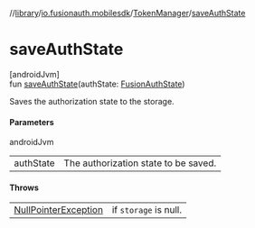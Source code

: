 //[library](../../../index.md)/[io.fusionauth.mobilesdk](../index.md)/[TokenManager](index.md)/[saveAuthState](save-auth-state.md)

# saveAuthState

[androidJvm]\
fun [saveAuthState](save-auth-state.md)(authState: [FusionAuthState](../-fusion-auth-state/index.md))

Saves the authorization state to the storage.

#### Parameters

androidJvm

| | |
|---|---|
| authState | The authorization state to be saved. |

#### Throws

| | |
|---|---|
| [NullPointerException](https://kotlinlang.org/api/latest/jvm/stdlib/kotlin/-null-pointer-exception/index.html) | if `storage` is null. |
